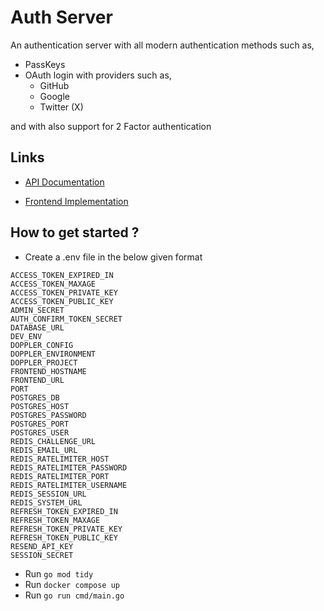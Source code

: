 
# Auth Server

An authentication server with all modern authentication methods such as,
- PassKeys
- OAuth login with providers such as,
  - GitHub
  - Google
  - Twitter (X)

and with also support for 2 Factor authentication

## Links

- [API Documentation](https://documenter.getpostman.com/view/26265282/2s9YeAAaD4) 

- [Frontend Implementation](https://github.com/VinukaThejana/auth-website)

## How to get started ?

- Create a .env file in the below given format
```
ACCESS_TOKEN_EXPIRED_IN
ACCESS_TOKEN_MAXAGE
ACCESS_TOKEN_PRIVATE_KEY
ACCESS_TOKEN_PUBLIC_KEY
ADMIN_SECRET
AUTH_CONFIRM_TOKEN_SECRET
DATABASE_URL
DEV_ENV
DOPPLER_CONFIG
DOPPLER_ENVIRONMENT
DOPPLER_PROJECT
FRONTEND_HOSTNAME
FRONTEND_URL
PORT
POSTGRES_DB
POSTGRES_HOST
POSTGRES_PASSWORD
POSTGRES_PORT
POSTGRES_USER
REDIS_CHALLENGE_URL
REDIS_EMAIL_URL
REDIS_RATELIMITER_HOST
REDIS_RATELIMITER_PASSWORD
REDIS_RATELIMITER_PORT
REDIS_RATELIMITER_USERNAME
REDIS_SESSION_URL
REDIS_SYSTEM_URL
REFRESH_TOKEN_EXPIRED_IN
REFRESH_TOKEN_MAXAGE
REFRESH_TOKEN_PRIVATE_KEY
REFRESH_TOKEN_PUBLIC_KEY
RESEND_API_KEY
SESSION_SECRET
```
- Run `go mod tidy` 
- Run `docker compose up` 
- Run `go run cmd/main.go` 
